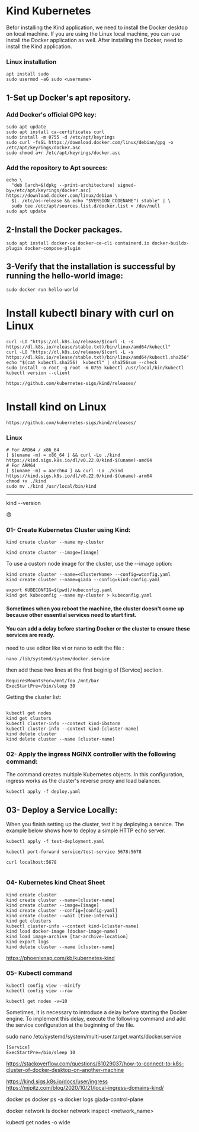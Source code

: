 # Kind Kubernetes
Befor installing the Kind application, we need to install the Docker desktop on local machine.
If you are using the Linux local machine, you can use install the Docker application as well.
After installing the Docker, need to install the Kind application.

### Linux installation

```
apt install sudo
sudo usermod -aG sudo <username>
```
## 1-Set up Docker's apt repository.

### Add Docker's official GPG key:

```
sudo apt update
sudo apt install ca-certificates curl
sudo install -m 0755 -d /etc/apt/keyrings
sudo curl -fsSL https://download.docker.com/linux/debian/gpg -o /etc/apt/keyrings/docker.asc
sudo chmod a+r /etc/apt/keyrings/docker.asc
```

### Add the repository to Apt sources:

```
echo \
  "deb [arch=$(dpkg --print-architecture) signed-by=/etc/apt/keyrings/docker.asc] https://download.docker.com/linux/debian \
  $(. /etc/os-release && echo "$VERSION_CODENAME") stable" | \
  sudo tee /etc/apt/sources.list.d/docker.list > /dev/null
sudo apt update
```

## 2-Install the Docker packages.

```
sudo apt install docker-ce docker-ce-cli containerd.io docker-buildx-plugin docker-compose-plugin
```

## 3-Verify that the installation is successful by running the hello-world image:
```
sudo docker run hello-world
```

# Install kubectl binary with curl on Linux

```
curl -LO "https://dl.k8s.io/release/$(curl -L -s https://dl.k8s.io/release/stable.txt)/bin/linux/amd64/kubectl"
curl -LO "https://dl.k8s.io/release/$(curl -L -s https://dl.k8s.io/release/stable.txt)/bin/linux/amd64/kubectl.sha256"
echo "$(cat kubectl.sha256)  kubectl" | sha256sum --check
sudo install -o root -g root -m 0755 kubectl /usr/local/bin/kubectl
kubectl version --client
```



```
https://github.com/kubernetes-sigs/kind/releases/
```

# Install kind on Linux
```
https://github.com/kubernetes-sigs/kind/releases/
```
### Linux

```
# For AMD64 / x86_64
[ $(uname -m) = x86_64 ] && curl -Lo ./kind https://kind.sigs.k8s.io/dl/v0.22.0/kind-$(uname)-amd64
# For ARM64
[ $(uname -m) = aarch64 ] && curl -Lo ./kind https://kind.sigs.k8s.io/dl/v0.22.0/kind-$(uname)-arm64
chmod +x ./kind
sudo mv ./kind /usr/local/bin/kind
```


---------------------

kind --version




:smile:
### 01- Create Kubernetes Cluster using Kind:

```
kind create cluster --name my-cluster
```
```
kind create cluster --image=[image]
```

To use a custom node image for the cluster, use the --image option:

```
kind create cluster --name=<ClusterName> --config=wconfig.yaml
kind create cluster --name=giada --config=kind-config.yaml
```

```
export KUBECONFIG=$(pwd)/kubeconfig.yaml
kind get kubeconfig --name my-cluster > kubeconfig.yaml
```
#### Sometimes when you reboot the machine, the cluster doesn't come up because other essential services need to start first. 
#### You can add a delay before starting Docker or the cluster to ensure these services are ready.

need to use editor like vi or nano to edit the file :
```
nano /lib/systemd/system/docker.service
```
then add these two lines at the first beginig of [Service] section.
```
RequiresMountsFor=/mnt/foo /mnt/bar
ExecStartPre=/bin/sleep 30
```



Getting the cluster list:

```

kubectl get nodes
kind get clusters
kubectl cluster-info --context kind-ibstorm
kubectl cluster-info --context kind-[cluster-name]
kind delete cluster
kind delete cluster --name [cluster-name]

```

### 02- Apply the ingress NGINX controller with the following command:

The command creates multiple Kubernetes objects. In this configuration, ingress works as the cluster's reverse proxy and load balancer.
```
kubectl apply -f deploy.yaml
```

## 03- Deploy a Service Locally:

When you finish setting up the cluster, test it by deploying a service. The example below shows how to deploy a simple HTTP echo server.


```
kubectl apply -f test-deployment.yaml

kubectl port-forward service/test-service 5678:5678

curl localhost:5678


```

### 04- Kubernetes kind Cheat Sheet

```
kind create cluster
kind create cluster --name=[cluster-name]
kind create cluster --image=[image]
kind create cluster --config=[config-yaml]
kind create cluster --wait [time-interval]
kind get clusters
kubectl cluster-info --context kind-[cluster-name]
kind load docker-image [docker-image-name]
kind load image-archive [tar-archive-location]
kind export logs
kind delete cluster --name [cluster-name]
```

https://phoenixnap.com/kb/kubernetes-kind

### 05- Kubectl command

```
kubectl config view --minify
kubectl config view --raw

kubectl get nodes -v=10
```
Sometimes, it is necessary to introduce a delay before starting the Docker engine. To implement this delay, execute the following command and add the service configuration at the beginning of the file.

sudo nano /etc/systemd/system/multi-user.target.wants/docker.service
```
[Service]
ExecStartPre=/bin/sleep 10
```
https://stackoverflow.com/questions/61029037/how-to-connect-to-k8s-cluster-of-docker-desktop-on-another-machine

https://kind.sigs.k8s.io/docs/user/ingress
https://mjpitz.com/blog/2020/10/21/local-ingress-domains-kind/



docker ps
docker ps -a
docker logs giada-control-plane

docker network ls
docker network inspect <network_name>

kubectl get nodes -o wide
